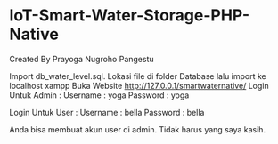 # IoT-Smart-Water-Storage-PHP-Native
Created By Prayoga Nugroho Pangestu

Import db_water_level.sql. Lokasi file di folder Database lalu import ke localhost xampp
Buka Website http://127.0.0.1/smartwaternative/
Login Untuk Admin :
Username : yoga
Password : yoga

Login Untuk User :
Username : bella
Password : bella

Anda bisa membuat akun user di admin. Tidak harus yang saya kasih.
